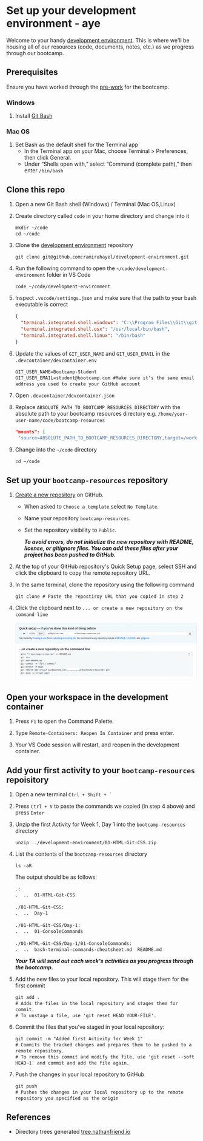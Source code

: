 # Set up your development environment - aye

Welcome to your handy [development environment](https://github.com/ramiruhayel/development-environment). This is where we'll be housing all of our resources (code, documents, notes, etc.) as we progress through our bootcamp.

## Prerequisites

Ensure you have worked through the [pre-work](https://coding-bootcamp-fsf-prework.readthedocs-hosted.com/en/latest/modules/chapter2/#module-2-install-your-tools) for the bootcamp.

### Windows

1. Install [Git Bash](https://gitforwindows.org/)

### Mac OS

1. Set Bash as the default shell for the Terminal app
   - In the Terminal app on your Mac, choose Terminal > Preferences, then click General.
   - Under “Shells open with,” select “Command (complete path),” then enter `/bin/bash`

## Clone this repo

1. Open a new Git Bash shell (Windows) / Terminal (Mac OS,Linux)

1. Create directory called `code` in your home directory and change into it

   ```shell
   mkdir ~/code
   cd ~/code
   ```

1. Clone the [development environment](https://github.com/ramiruhayel/development-environment) repository

   ```shell
   git clone git@github.com:ramiruhayel/development-environment.git
   ```

1. Run the following command to open the `~/code/development-environment` folder in VS Code

   ```shell
   code ~/code/development-environment
   ```

1. Inspect `.vscode/settings.json` and make sure that the path to your bash executable is correct
   ```json
   {
     "terminal.integrated.shell.windows": "C:\\Program Files\\Git\\git-bash.exe",
     "terminal.integrated.shell.osx": "/usr/local/bin/bash",
     "terminal.integrated.shell.linux": "/bin/bash"
   }
   ```
1. Update the values of `GIT_USER_NAME` and `GIT_USER_EMAIL` in the `.devcontainer/devcontainer.env`

   ```env
   GIT_USER_NAME=Bootcamp-Student
   GIT_USER_EMAIL=student@bootcamp.com #Make sure it's the same email address you used to create your GitHub account
   ```

1. Open `.devcontainer/devcontainer.json`
1. Replace `ABSOLUTE_PATH_TO_BOOTCAMP_RESOURCES_DIRECTORY` with the absolute path to your bootcamp resources directory e.g. `/home/your-user-name/code/bootcamp-resources`

   ```json
   "mounts": [
    "source=ABSOLUTE_PATH_TO_BOOTCAMP_RESOURCES_DIRECTORY,target=/workspaces/development-environment/bootcamp-resources,type=bind,consistency=cached"],
   ```

1. Change into the `~/code` directory

   ```shell
   cd ~/code
   ```

## Set up your `bootcamp-resources` repository

1. [Create a new repository](https://docs.github.com/en/articles/creating-a-new-repository) on GitHub.

   - When asked to `Choose a template` select `No Template`.

   - Name your repository `bootcamp-resources`.

   - Set the repository visibility to `Public`.

     **_To avoid errors, do not initialize the new repository with README, license, or gitignore files. You can add these files after your project has been pushed to GitHub._**

2. At the top of your GitHub repository's Quick Setup page, select SSH and click the clipboard to copy the remote repository URL.
3. In the same terminal, clone the repository using the following command

   ```shell
   git clone # Paste the repostiroy URL that you copied in step 2
   ```

4. Click the clipboard next to `... or create a new repository on the command line`

   ![bootcamp resources](./images/bootcamp-resources.png)

## Open your workspace in the development container

1. Press `F1` to open the Command Palette.

2. Type `Remote-Containers: Reopen In Container` and press enter.

3. Your VS Code session will restart, and reopen in the development container.

## Add your first activity to your `bootcamp-resources` repoisitory

1. Open a new terminal `` Ctrl + Shift + ` ``

2. Press `Ctrl + V` to paste the commands we copied (in step 4 above) and press `Enter`

3. Unzip the first Activity for Week 1, Day 1 into the `bootcamp-resources` directory

   ```shell
   unzip ../development-environment/01-HTML-Git-CSS.zip
   ```

5. List the contents of the `bootcamp-resources` directory

   ```shell
   ls -aR
   ```

   The output should be as follows:

   ```shell
   .:
   .  ..  01-HTML-Git-CSS

   ./01-HTML-Git-CSS:
   .  ..  Day-1

   ./01-HTML-Git-CSS/Day-1:
   .  ..  01-ConsoleCommands

   ./01-HTML-Git-CSS/Day-1/01-ConsoleCommands:
   .  ..  bash-terminal-commands-cheatsheet.md  README.md
   ```

   **_Your TA will send out each week's activities as you progress through the bootcamp._**

6. Add the new files to your local repository. This will stage them for the first commit

   ```shell
   git add .
   # Adds the files in the local repository and stages them for commit.
   # To unstage a file, use 'git reset HEAD YOUR-FILE'.
   ```

7. Commit the files that you've staged in your local repository:

   ```shell
   git commit -m "Added first Activity for Week 1"
   # Commits the tracked changes and prepares them to be pushed to a remote repository.
   # To remove this commit and modify the file, use 'git reset --soft HEAD~1' and commit and add the file again.
   ```

8. Push the changes in your local repository to GitHub

   ```shell
   git push
   # Pushes the changes in your local repository up to the remote repository you specified as the origin

   ```

## References

- Directory trees generated [tree.nathanfriend.io](https://tree.nathanfriend.io/)
